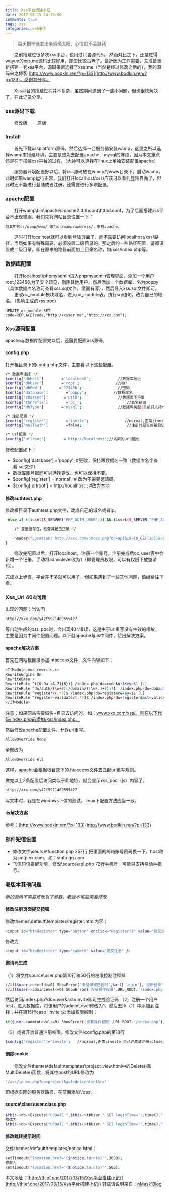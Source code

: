 ```yaml
---
title: Xss平台搭建小记
date: 2017-03-15 14:18:06
comments: true
tags: xss
categories: web安全
---
```

<blockquote class="blockquote-center">每天把牢骚拿出来晒晒太阳，心情就不会缺钙</blockquote>

　　之前搭建过很多次xss平台，也用过几套源代码，然而对比之下，还是觉得wuyun的xss.me源码比较好用，即使比较古老了。最近因为工作需要，又准备重新搭建一套xss平台，源码果断选择了xss.me（当然是经过修改之后的），我的源码来之博客:[http://www.bodkin.ren/?p=133](http://www.bodkin.ren/?p=133)，感谢其分享。
<!--more -->
　　Xss平台的搭建过程并不复杂，虽然期间遇到了一些小问题，但也很快解决了，在此记录分享。

### xss源码下载
　　[修改版](https://git.oschina.net/nMask/Resource/raw/master/xss.me.new.zip)
　　[原版](https://git.oschina.net/nMask/Resource/raw/master/xss.me.old.zip)

### Install

　　首先下载xssplatform源码，然后选择一台服务器安装wamp，这里之所以选择wamp来搭建环境，主要是想免去配置apache、mysql的麻烦，因为本文重点还是在于搭建xss平台的过程。（大神可以选择在linux上单独安装配置apache）

　　服务器环境配置好以后，将xss源码放在wamp的www目录下，启动wamp，此时如果wamp运行正常，我们打开localhost/xss/应该可以看到登陆界面了，但此时还不能进行登陆或者注册，还需要进行多项配置。

### apache配置

　　打开wamp\bin\apache\apache2.4.9\conf\httpd.conf，为了后面搭建xss平台不出现错误，我们先将网站目录设置一下：
```bash
将其中的c:/wamp/www/ 改为c:/wamp/www/xss/，重启apache。
```
　　这时打开localhost就可以看到登陆页面了，而不需要访问localhost/xss/路径。当然如果有特殊需要，必须设置二级目录的，那之后的一些路径配置，请都设置成二级目录，即在原来的路径前面加上目录名称，如/xss/index.php等。

### 数据库配置
　　打开localhost/phpmyadmin进入phpmyadmin管理界面，添加一个用户root,123456,为了安全起见，删除其他用户。然后添加一个数据库，名为poppy（具体数据库名称可查看xss.sql文件，里面有写），然后导入xss.sql文件即可。
　　更改oc_module模块域名，进入oc_module表，执行sql语句，改为自己的域名。（影响生成的xss poc）
```bahs
UPDATE oc_module SET code=REPLACE(code,"http://xsser.me","http://xxx.com");
```
### Xss源码配置

apache与数据库配置完以后，还需要配置xss源码。

#### config.php

打开根目录下的config.php文件，主要看以下这些配置。
```bash
/* 数据库连接 */
$config['dbHost']        ='localhost';            //数据库地址
$config['dbUser']        ='root';                //用户
$config['dbPwd']        ='123456';                //密码
$config['database']        ='poppy';            //数据库名
$config['charset']        ='utf8';                //数据库字符集
$config['tbPrefix']        ='oc_';                    //表名前缀
$config['dbType']        ='mysql';                //数据库类型(目前只支持mysql)

/* 注册配置 */
$config['register']        ='invite';                //normal,正常;invite,只允许邀请注册;close,关闭注册功能
$config['mailauth']        =false;                    //注册时是否邮箱验证

/* url配置 */
$config['urlroot']        ='http://localhost';//访问的url起始
```
修改配置如下：

* $config['database']        ='poppy';  #更改，保持跟数据名一致（数据库名字查看.sql文件）
* 数据库账号密码可以选择更改，也可以保持不变。
* $config['register']          ='normal';             # 改为不需要邀请码。
* $config['urlroot']        ='http://localhost'; #改为本地

#### 修改authtest.php

修改根目录下authtest.php文件，改成自己的域名或者ip。
```bash
 else if ((isset($_SERVER['PHP_AUTH_USER'])) && (isset($_SERVER['PHP_AUTH_PW']))){

    /* 变量值存在，检查其是否正确 */

    header("Location: http://xxx.com/index.php?do=api&id={$_GET[id]}&username={$_SERVER[PHP_AUTH_USER]}&password={$_SERVER[PHP_AUTH_PW]}"); 
}
```
　　修改完配置以后，打开localhost，注册一个账号。注册完成后oc_user表中会新增一个记录，手动将adminlevel改为1（即管理员权限，可以有权限下放邀请码）。

完成以上步骤，平台差不多就可以用了，但如果遇到了一些其他问题，请继续往下看。

### Xss_Url 404问题

出现的问题：当访问
```bash
http://xxx.com/y42f59?1489555427
```
等自动生成的xss_poc时，会出现404错误，这是由于url重写没有生效的缘故，主要是因为中间件配置问题。以下就apache与iis中间件，给出解决方案。
#### apache解决方案

首先在网站根目录添加.htaccess文件，文件内容如下：
```bash
<IfModule mod_rewrite.c>
RewriteEngine On
RewriteBase /
RewriteRule ^([0-9a-zA-Z]{6})$ /index.php?do=code&urlKey=$1 [L]
RewriteRule ^do/auth/(\w+?)(/domain/([\w\.]+?))?$  /index.php?do=do&auth=$1&domain=$3 [L]
RewriteRule ^register/(.*?)$ /index.php?do=register&key=$1 [L]
RewriteRule ^register-validate/(.*?)$ /index.php?do=register&act=validate&key=$1 [L]
</IfModule>
```
注意：如果网站需要域名+目录去访问的，如：www.xxx.com/xss/，则在以下代码/index.php前添加/xss/index.php。

然后修改apache配置文件，允许url重写。
```bash
AllowOverride None
```
全部改为
```bash
AllowOverride All
```
这样，apache会根据根目录下的.htaccess文件去匹配url重写规则。

做完以上2条配置后访问类似于此地址，就会显示xss_poc（js）内容了。
```bash
http://xxx.com/y42f59?1489555427
```
写文本时，我是在windows下做的测试，linux下配置方法应当一致。

#### iis解决方案

参考：[http://www.bodkin.ren/?p=133](http://www.bodkin.ren/?p=133)

### 邮件短信设置

* 修改文件\source\function.php 257行,把里面的邮箱账号密码换一下，host改为smtp.xx.com，如：smtp.qq.com
* 飞信短信提醒功能，修改\source\api.php 72行手机号，可能只支持移动手机号。

### 老版本其他问题

*新的源码不需要修改以下参数，老版本可能需要修改*

#### 修改注册页面提交按钮

修改themes\default\templates\register.html内容：
```bash
<input id="btnRegister" type="button" onclick="Register()" value="提交注册" />
```
修改为
```bash
<input id="btnRegister" type="submit" value="提交注册" />
```

#### 邀请码生成

（1）将文件source\user.php第10行和50行的权限控制注释掉
```bash
//if($user->userId<=0) ShowError('未登录或已超时',$url['login'],'重新登录');
//if($user->adminLevel<=0) ShowError('没有操作权限',URL_ROOT.'/index.php?do=user&act=invite');
```
然后访问/index.php?do=user&act=invite即可生成验证码
（2）注册一个用户test，进入数据库，将该用户的adminLevel修改为1，然后去掉（1）中添加到注释；并在第15行case 'invite':处添加权限控制：
```bash
if($user->adminLevel<=0) ShowError('没有操作权限',URL_ROOT.'/index.php');
```
（3）或者开放普通注册权限，修改文件/config.php的第18行
```bash
$config['register']='invite';   //normal,正常;invite,只允许邀请注册;close,关闭注册功能
 ```
#### 删除cookie

　　修改文件themes\default\templates\project_view.html中的Delete()和MultiDelete()函数，将其中post的URL修改为
```bash
'/xss/index.php?do=project&act=delcontent&r='
```
即根据实际的服务器路径，在前面添加'/xss'。
 
#### source\class\user.class.php
```bash
$this->db->Execute("UPDATE ".$this->tbUser." SET loginTime='".time()."'");
修改为
$this->db->Execute("UPDATE ".$this->tbUser." SET loginTime='".time()."' where id={$row['id']}");
```
#### 修改跳转提示时间
文件themes/default/templates/notice.html：
```bash
setTimeout("location.href='{$notice.turnto}'",3000);
修改为
setTimeout("location.href='{$notice.turnto}'",500);
```


本文地址：[http://thief.one/2017/03/15/Xss平台搭建小记/](http://thief.one/2017/03/15/Xss平台搭建小记/)
转载请说明来自：[nMask'Blog](http://thief.one)